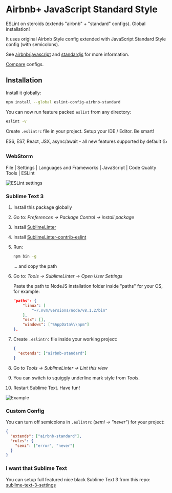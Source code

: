 # Airbnb+ JavaScript Standard Style

ESLint on steroids (extends "airbnb" + "standard" configs). Global installation!

It uses original Airbnb Style config extended with JavaScript Standard Style config (with semicolons).

See [airbnb/javascript] and [standardjs] for more information.

[Compare] configs.

[airbnb/javascript]: https://github.com/airbnb/javascript
[standardjs]: https://standardjs.com/
[Compare]: https://npmcompare.com/compare/eslint-config-airbnb,standard

## Installation

Install it globally:

```bash
npm install --global eslint-config-airbnb-standard
```

You can now run feature packed `eslint` from any directory:

```bash
eslint -v
```

Create `.eslintrc` file in your project. Setup your IDE / Editor. Be smart!

ES6, ES7, React, JSX, async/await - all new features supported by default 👍

### WebStorm

File | Settings | Languages and Frameworks | JavaScript | Code Quality Tools | ESLint

![ESLint settings](http://i.imgur.com/ZznYeJU.png)

### Sublime Text 3

1. Install this package globally

2. Go to: *Preferences -> Package Control -> install package*

3. Install [SublimeLinter](https://packagecontrol.io/packages/SublimeLinter)

4. Install [SublimeLinter-contrib-eslint](https://packagecontrol.io/packages/SublimeLinter-contrib-eslint)

5. Run:
    ```bash
    npm bin -g
    ```
    ... and copy the path
6. Go to: *Tools -> SublimeLinter -> Open User Settings*

   Paste the path to NodeJS installation folder inside "paths" for your OS, for example:
    ```json
    "paths": {
        "linux": [
            "~/.nvm/versions/node/v8.1.2/bin"
        ],
        "osx": [],
        "windows": ["%AppData%\\npm"]
    },
    ```
7. Create `.eslintrc` file inside your working project:
    ```json
    {
      "extends": ["airbnb-standard"]
    }
    ```

8. Go to *Tools -> SublimeLinter -> Lint this view*

9. You can switch to squiggly underline mark style from *Tools*.

10. Restart Sublime Text. Have fun!

![Example](http://i.imgur.com/3nzwkdK.png?1)

### Custom Config

You can turn off semicolons in `.eslintrc` (*semi -> "never"*) for your project:

```json
{
  "extends": ["airbnb-standard"],
  "rules": {
    "semi": ["error", "never"]
  }
}
```

### I want that Sublime Text

You can setup full featured nice black Sublime Text 3 from this repo: [sublime-text-3-settings](https://github.com/doasync/sublime-text-3-settings)
